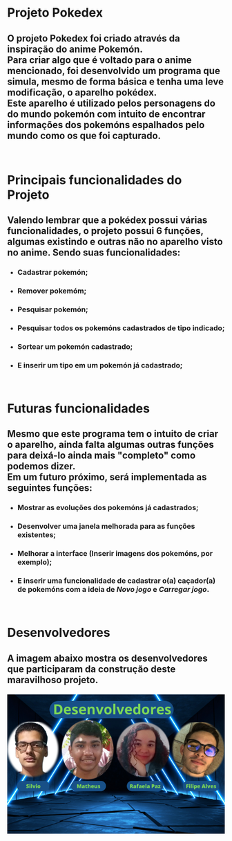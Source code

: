 # **Projeto Pokedex** #

## <p>O projeto Pokedex foi criado através da inspiração do anime **Pokemón**. <br>Para criar algo que é voltado para o anime mencionado, foi desenvolvido um programa que simula, mesmo de forma básica e tenha uma leve modificação, o aparelho pokédex.<br>Este aparelho é utilizado pelos personagens do do mundo pokemón com intuito de encontrar informações dos pokemóns espalhados pelo mundo como os que foi capturado.</p> ##

# <br> **Principais funcionalidades do Projeto** #

## <p>Valendo lembrar que a pokédex possui várias funcionalidades, o projeto possui 6 funções, algumas existindo e outras não no aparelho visto no anime. Sendo suas funcionalidades:</p> ##

- ### Cadastrar pokemón; ###
- ### Remover pokemóm; ###
- ### Pesquisar pokemón; ###
- ### Pesquisar todos os pokemóns cadastrados de tipo indicado; ### 
- ### Sortear um pokemón cadastrado; ###
- ### E inserir um tipo em um pokemón já cadastrado; ###

# <br>**Futuras funcionalidades** #

## <p> Mesmo que este programa tem o intuito de criar o aparelho, ainda falta algumas outras funções para deixá-lo ainda mais "completo" como podemos dizer. <br>Em um futuro próximo, será implementada as seguintes funções: </p> ##
- ### Mostrar as evoluções dos pokemóns já cadastrados; ###
- ### Desenvolver uma janela melhorada para as funções existentes; ###
- ### Melhorar a interface (Inserir imagens dos pokemóns, por exemplo); ###
- ### E inserir uma funcionalidade de cadastrar o(a) caçador(a) de pokemóns com a ideia de *Novo jogo* e *Carregar jogo*. ###

# <br> **Desenvolvedores** #

## <p> A imagem abaixo mostra os desenvolvedores que participaram da construção deste maravilhoso projeto. </p> ##

![Desenvolvedores](pokedexfinal\src\resources\imgs\Desenvolvedores.png )